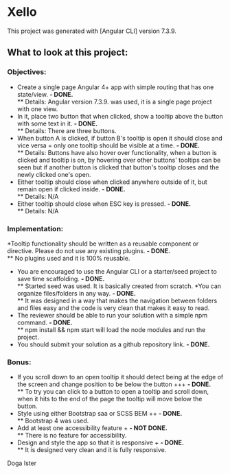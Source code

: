 # Xello

This project was generated with [Angular CLI] version 7.3.9.

## What to look at this project:

### Objectives:
* Create a single page Angular 4+ app with simple routing that has one state/view. <b> - DONE.</b> <br/>
** Details: Angular version 7.3.9. was used, it is a single page project with one view.
* In it, place two button that when clicked, show a tooltip above the button with some text in it. <b>- DONE.</b><br/>
** Details: There are three buttons.
* When button A is clicked, if button B's tooltip is open it should close and vice versa = only one tooltip should be visible at a time. <b>- DONE.</b> <br/>
** Details: Buttons have also hover over functionality, when a button is clicked and tooltip is on, by hovering over other buttons' tooltips can be seen but if another button is clicked that button's tooltip closes and the newly clicked one's open.
* Either tooltip should close when clicked anywhere outside of it, but remain open if clicked inside. <b>- DONE.</b> <br/>
** Details: N/A
* Either tooltip should close when ESC key is pressed. <b>- DONE.</b> <br/>
** Details: N/A

### Implementation:
*Tooltip functionality should be written as a reusable component or directive. Please do not use any existing plugins. <b>- DONE.</b> <br/>
** No plugins used and it is 100% reusable.
* You are encouraged to use the Angular CLI or a starter/seed project to save time scaffolding. <b>- DONE.</b> <br/>
** Started seed was used. It is basically created from scratch.
*You can organize files/folders in any way. <b> - DONE.</b> <br/>
** It was designed in a way that makes the navigation between folders and files easy and the code is very clean that makes it easy to read.
* The reviewer should be able to run your solution with a simple npm command. <b>- DONE.</b> <br/>
** npm install && npm start will load the node modules and run the project.
* You should submit your solution as a github repository link. <b>- DONE.</b> <br/>

### Bonus:
* If you scroll down to an open tooltip it should detect being at the edge of the screen and change position to be below the button +++ <b>- DONE.</b> <br/>
** To try you can click to a button to open a tooltip and scroll down, when it hits to the end of the page the tooltip will move below the button.
* Style using either Bootstrap saa or SCSS BEM ++ <b>- DONE.</b> <br/>
** Bootstrap 4 was used.
* Add at least one accessibility feature + <b> - NOT DONE.</b> <br/>
** There is no feature for accessibility.
* Design and style the app so that it is responsive + <b> - DONE.</b> <br/>
** It is designed very clean and it is fully responsive.

Doga Ister
